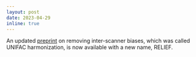 ```yaml
---
layout: post
date: 2023-04-29
inline: true
---
```


An updated [preprint](https://doi.org/10.1101/2022.08.01.502396) on removing inter-scanner biases, which was called UNIFAC harmonization, is now available with a new name, RELIEF.